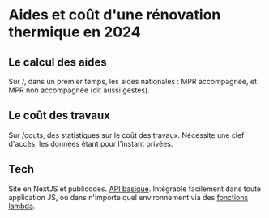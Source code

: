 # Aides et coût d'une rénovation thermique en 2024

## Le calcul des aides

Sur /, dans un premier temps, les aides nationales : MPR accompagnée, et MPR non accompagnée (dit aussi gestes).

## Le coût des travaux

Sur /couts, des statistiques sur le coût des travaux. Nécessite une clef d'accès, les données étant pour l'instant privées.

## Tech

Site en NextJS et publicodes. [API basique](https://mar2024.vercel.app/api-doc). Intégrable facilement dans toute application JS, ou dans n'importe quel environnement via des [fonctions lambda](https://github.com/betagouv/reno/blob/master/app/api/route.ts). 
